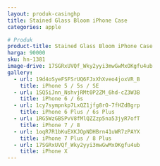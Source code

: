 ```yaml
---
layout: produk-casinghp
title: Stained Glass Bloom iPhone Case
categories: apple

# Produk
product-title: Stained Glass Bloom iPhone Case
harga: 90000
sku: hn-1381
image-drive: 17SGRxUVQf_Wky2yyi3mwGwMxOKgfu4ub
gallery:
  - url: 19d4oSyeFSFSrUQ6FJxXhXveo4joxVR_B
    title: iPhone 5 / 5s / SE
  - url: 1SQ5iJnn_NshvjRMt0P2ZM_6hd-cZ3W3B
    title: iPhone 6 / 6s
  - url: 1cy7sympnkp7LxQZ1jfg8rO-7fHZdBgrp
    title: iPhone 6 Plus / 6s Plus
  - url: 1RG5WzGBSPvV8fMlQZZzp5na53jyR7ofT
    title: iPhone 7 / 8
  - url: 1oqR7R1bKuEXKJOpNDHBrn41uWR7zPAYX
    title: iPhone 7 Plus / 8 Plus
  - url: 17SGRxUVQf_Wky2yyi3mwGwMxOKgfu4ub
    title: iPhone X
---
```

